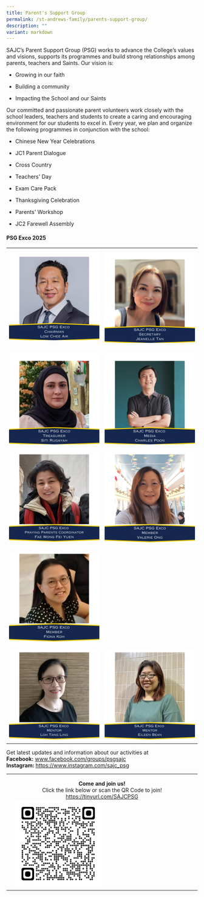 ```yaml
---
title: Parent's Support Group
permalink: /st-andrews-family/parents-support-group/
description: ""
variant: markdown
---
```

<p>SAJC’s Parent Support Group (PSG) works to advance the College’s values
and visions, supports its programmes and build strong relationships among
parents, teachers and Saints. Our vision is:</p>
<ul data-tight="true" class="tight">
<li>
<p>Growing in our faith</p>
</li>
<li>
<p>Building a community</p>
</li>
<li>
<p>Impacting the School and our Saints</p>
</li>
</ul>
<p>Our committed and passionate parent volunteers work closely with the school
leaders, teachers and students to create a caring and encouraging environment
for our students to excel in. Every year, we plan and organize the following
programmes in conjunction with the school:</p>
<ul data-tight="true" class="tight">
<li>
<p>Chinese New Year Celebrations</p>
</li>
<li>
<p>JC1 Parent Dialogue</p>
</li>
<li>
<p>Cross Country</p>
</li>
<li>
<p>Teachers' Day</p>
</li>
<li>
<p>Exam Care Pack</p>
</li>
<li>
<p>Thanksgiving Celebration</p>
</li>
<li>
<p>Parents' Workshop</p>
</li>
<li>
<p>JC2 Farewell Assembly</p>
</li>
</ul>
<p></p>
<h4><strong>PSG Exco 2025</strong></h4>
<table style="minWidth: 50px">
<colgroup>
<col>
<col>
</colgroup>
<tbody>
<tr>
<th rowspan="1" colspan="1">
<div class="isomer-image-wrapper">
<img style="width: 100%" height="auto" width="100%" alt="" src="/images/PSG/2025 Exco/1.png">
</div>
<p></p>
</th>
<th rowspan="1" colspan="1">
<div class="isomer-image-wrapper">
<img style="width: 100%" height="auto" width="100%" alt="" src="/images/PSG/2025 Exco/2.png">
</div>
</th>
</tr>
<tr>
<td rowspan="1" colspan="1">
<p></p>
<div class="isomer-image-wrapper">
<img style="width: 100%" height="auto" width="100%" alt="" src="/images/PSG/2025 Exco/3.png">
</div>
</td>
<td rowspan="1" colspan="1">
<p></p>
<div class="isomer-image-wrapper">
<img style="width: 100%" height="auto" width="100%" alt="" src="/images/PSG/2025 Exco/4.png">
</div>
</td>
</tr>
<tr>
<td rowspan="1" colspan="1">
<p></p>
<div class="isomer-image-wrapper">
<img style="width: 100%" height="auto" width="100%" alt="" src="/images/PSG/2025 Exco/7.png">
</div>
</td>
<td rowspan="1" colspan="1">
<p></p>
<div class="isomer-image-wrapper">
<img style="width: 100%" height="auto" width="100%" alt="" src="/images/PSG/2025 Exco/5.png">
</div>
</td>
</tr>
<tr>
<td rowspan="1" colspan="1">
<p></p>
<div class="isomer-image-wrapper">
<img style="width: 100%" height="auto" width="100%" alt="" src="/images/PSG/2025 Exco/6.png">
</div>
</td>
<td rowspan="1" colspan="1">
<p></p>
</td>
</tr>
<tr>
<td rowspan="1" colspan="1">
<p></p>
<div class="isomer-image-wrapper">
<img style="width: 100%" height="auto" width="100%" alt="" src="/images/PSG/2025 Exco/SAJC_2025_PSG_Exco_Photos.png">
</div>
</td>
<td rowspan="1" colspan="1">
<p></p>
<div class="isomer-image-wrapper">
<img style="width: 100%" height="auto" width="100%" alt="" src="/images/PSG/2025 Exco/8.png">
</div>
</td>
</tr>
</tbody>
</table>
<p>Get latest updates and information about our activities at
<br><strong>Facebook:</strong>&nbsp;<a href="http://www.facebook.com/groups/psgsajc" rel="noopener" target="_blank">www.facebook.com/groups/psgsajc</a>
<br>
	<strong>Instagram: </strong> <a href="https://www.instagram.com/sajc_psg" rel="noopener" target="_blank"> https://www.instagram.com/sajc_psg </a>
</p>
<table style="minWidth: 75px">
<colgroup>
<col>
<col>
<col>
</colgroup>
<tbody>
<tr>
<td rowspan="1" colspan="1">
<p></p>
</td>
<td rowspan="1" colspan="1">
<p></p><center><strong>Come and join us! </strong><br>Click the link below or scan the QR
Code to join! <br><strong> </strong><a href="https://tinyurl.com/SAJCPSG" rel="noopener noreferrer nofollow" target="_blank">https://tinyurl.com/SAJCPSG</a></center>
<div class="isomer-image-wrapper">
<img style="width: 50%;" height="auto" width="100%" alt="" src="/images/PSG/2025 Exco/qrcode_docs_google_com.png">
</div>
</td>
<td rowspan="1" colspan="1">
<p></p>
</td>
</tr>
</tbody>
</table>
<p></p>
<p>
<br>
</p>
<p>
<br>
</p>